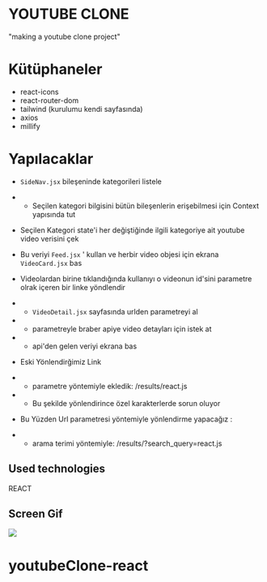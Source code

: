 
<h1> YOUTUBE CLONE </h1>

"making a youtube clone project"

# Kütüphaneler

- react-icons
- react-router-dom
- tailwind (kurulumu kendi sayfasında)
- axios
- millify

# Yapılacaklar

- `SideNav.jsx` bileşeninde kategorileri listele
- - Seçilen kategori bilgisini bütün bileşenlerin erişebilmesi için Context yapısında tut

- Seçilen Kategori state'i her değiştiğinde ilgili kategoriye ait youtube video verisini çek
- Bu veriyi `Feed.jsx` ' kullan ve herbir video objesi için ekrana `VideoCard.jsx` bas

- Videolardan birine tıklandığında kullanıyı o videonun id'sini parametre olrak içeren bir linke yöndlendir
- - `VideoDetail.jsx` sayfasında urlden parametreyi al
- - parametreyle braber apiye video detayları için istek at
- - api'den gelen veriyi ekrana bas

- Eski Yönlendirğimiz Link
- - parametre yöntemiyle ekledik:
    /results/react.js
- - Bu şekilde yönlendirince özel karakterlerde sorun oluyor

- Bu Yüzden Url parametresi yöntemiyle yönlendirme yapacağız :
- - arama terimi yöntemiyle:
    /results/?search_query=react.js


<h2> Used technologies </h2>

REACT

<h2> Screen Gif </h2>

![](ekran.gif)
# youtubeClone-react
